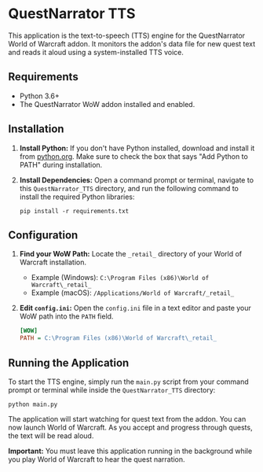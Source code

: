 # QuestNarrator TTS

This application is the text-to-speech (TTS) engine for the QuestNarrator World of Warcraft addon. It monitors the addon's data file for new quest text and reads it aloud using a system-installed TTS voice.

## Requirements

*   Python 3.6+
*   The QuestNarrator WoW addon installed and enabled.

## Installation

1.  **Install Python:** If you don't have Python installed, download and install it from [python.org](https://www.python.org/downloads/). Make sure to check the box that says "Add Python to PATH" during installation.

2.  **Install Dependencies:** Open a command prompt or terminal, navigate to this `QuestNarrator_TTS` directory, and run the following command to install the required Python libraries:
    ```
    pip install -r requirements.txt
    ```

## Configuration

1.  **Find your WoW Path:** Locate the `_retail_` directory of your World of Warcraft installation.
    *   Example (Windows): `C:\Program Files (x86)\World of Warcraft\_retail_`
    *   Example (macOS): `/Applications/World of Warcraft/_retail_`

2.  **Edit `config.ini`:** Open the `config.ini` file in a text editor and paste your WoW path into the `PATH` field.

    ```ini
    [WOW]
    PATH = C:\Program Files (x86)\World of Warcraft\_retail_
    ```

## Running the Application

To start the TTS engine, simply run the `main.py` script from your command prompt or terminal while inside the `QuestNarrator_TTS` directory:

```
python main.py
```

The application will start watching for quest text from the addon. You can now launch World of Warcraft. As you accept and progress through quests, the text will be read aloud.

**Important:** You must leave this application running in the background while you play World of Warcraft to hear the quest narration.